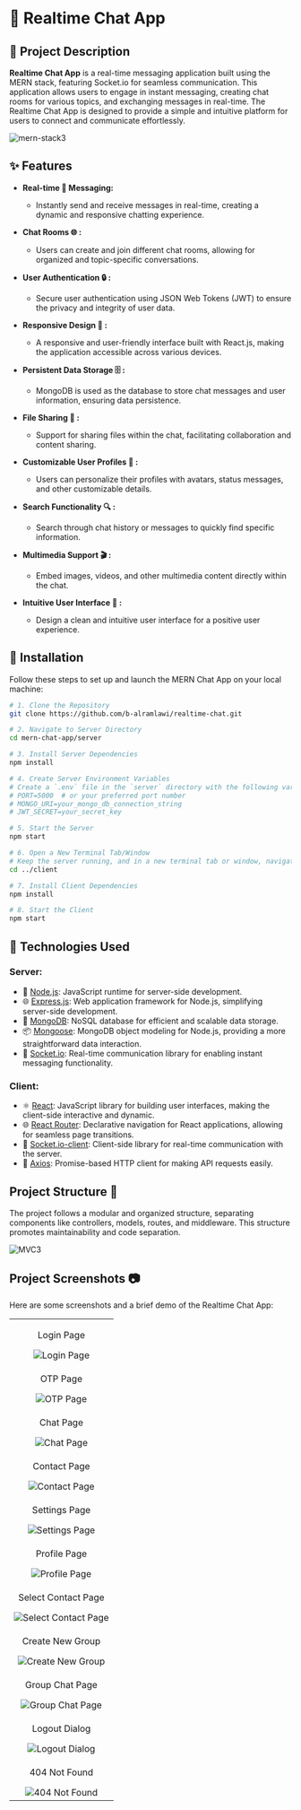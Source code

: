# 💬 Realtime Chat App

## 🚀 Project Description

**Realtime Chat App** is a real-time messaging application built using the MERN stack, featuring Socket.io for seamless communication. This application allows users to engage in instant messaging, creating chat rooms for various topics, and exchanging messages in real-time. The Realtime Chat App is designed to provide a simple and intuitive platform for users to connect and communicate effortlessly.

![mern-stack3](https://media.cloudbooklet.com/wp-content/uploads/2022/02/18082924/How-to-Install-MERN-Stack-with-Nginx-on-Debian-11.jpg)

## ✨ Features

- **Real-time 🚀 Messaging:**
  - Instantly send and receive messages in real-time, creating a dynamic and responsive chatting experience.

- **Chat Rooms 🌐 :**
  - Users can create and join different chat rooms, allowing for organized and topic-specific conversations.

- **User Authentication 🔒 :**
  - Secure user authentication using JSON Web Tokens (JWT) to ensure the privacy and integrity of user data.

- **Responsive Design 📱 :**
  - A responsive and user-friendly interface built with React.js, making the application accessible across various devices.

- **Persistent Data Storage 🗄️ :**
  - MongoDB is used as the database to store chat messages and user information, ensuring data persistence.

- **File Sharing 📎 :**
  - Support for sharing files within the chat, facilitating collaboration and content sharing.

- **Customizable User Profiles 🎨 :**
  - Users can personalize their profiles with avatars, status messages, and other customizable details.

- **Search Functionality 🔍 :**
  - Search through chat history or messages to quickly find specific information.

- **Multimedia Support 🎬 :**
  - Embed images, videos, and other multimedia content directly within the chat.

- **Intuitive User Interface 🎨 :**
  - Design a clean and intuitive user interface for a positive user experience.


## 🚀 Installation

Follow these steps to set up and launch the MERN Chat App on your local machine:
```bash
# 1. Clone the Repository
git clone https://github.com/b-alramlawi/realtime-chat.git

# 2. Navigate to Server Directory
cd mern-chat-app/server

# 3. Install Server Dependencies
npm install

# 4. Create Server Environment Variables
# Create a `.env` file in the `server` directory with the following variables:
# PORT=5000  # or your preferred port number
# MONGO_URI=your_mongo_db_connection_string
# JWT_SECRET=your_secret_key

# 5. Start the Server
npm start

# 6. Open a New Terminal Tab/Window
# Keep the server running, and in a new terminal tab or window, navigate to the client directory:
cd ../client

# 7. Install Client Dependencies
npm install

# 8. Start the Client
npm start
```

## 🚀 Technologies Used

### Server:
- 🚀 [Node.js](https://nodejs.org/): JavaScript runtime for server-side development.
- 🌐 [Express.js](https://expressjs.com/): Web application framework for Node.js, simplifying server-side development.
- 🍃 [MongoDB](https://www.mongodb.com/): NoSQL database for efficient and scalable data storage.
- 📦 [Mongoose](https://mongoosejs.com/): MongoDB object modeling for Node.js, providing a more straightforward data interaction.
- 🔗 [Socket.io](https://socket.io/): Real-time communication library for enabling instant messaging functionality.

### Client:
- ⚛️ [React](https://reactjs.org/): JavaScript library for building user interfaces, making the client-side interactive and dynamic.
- 🌐 [React Router](https://reactrouter.com/): Declarative navigation for React applications, allowing for seamless page transitions.
- 🔗 [Socket.io-client](https://socket.io/docs/v4/client-api/): Client-side library for real-time communication with the server.
- 📡 [Axios](https://axios-http.com/): Promise-based HTTP client for making API requests easily.

## Project Structure 📁

The project follows a modular and organized structure, separating components like controllers, models, routes, and middleware. This structure promotes maintainability and code separation.

![MVC3](https://www.freecodecamp.org/news/content/images/2021/04/MVC3.png)


## Project Screenshots 📷

Here are some screenshots and a brief demo of the Realtime Chat App:

<table class="full-width">
  <tr>
    <td align="center">
      <p class="screenshot-title">Login Page</p>
      <img src="./screenshots/login-page.png" alt="Login Page">
    </td>
  </tr>
  <tr>
    <td align="center">
      <p class="screenshot-title">OTP Page</p>
      <img src="./screenshots/otp-page.png" alt="OTP Page">
    </td>
  </tr>
  <tr>
    <td align="center">
      <p class="screenshot-title">Chat Page</p>
      <img src="./screenshots/chat-page.png" alt="Chat Page">
    </td>
  </tr>
  <tr>
    <td align="center">
      <p class="screenshot-title">Contact Page</p>
      <img src="./screenshots/contact-page.png" alt="Contact Page">
    </td>
  </tr>
  <tr>
    <td align="center">
      <p class="screenshot-title">Settings Page</p>
      <img src="./screenshots/settings-page.png" alt="Settings Page">
    </td>
  </tr>
  <tr>
    <td align="center">
      <p class="screenshot-title">Profile Page</p>
      <img src="./screenshots/profile-page.png" alt="Profile Page">
    </td>
  </tr>
  <tr>
    <td align="center">
      <p class="screenshot-title">Select Contact Page</p>
      <img src="./screenshots/select-contact-page.png" alt="Select Contact Page">
    </td>
  </tr>
  <tr>
    <td align="center">
      <p class="screenshot-title">Create New Group</p>
      <img src="./screenshots/create-new-group.png" alt="Create New Group">
    </td>
  </tr>
  <tr>
    <td align="center">
      <p class="screenshot-title">Group Chat Page</p>
      <img src="./screenshots/group-chat-page.png" alt="Group Chat Page">
    </td>
  </tr>
  <tr>
    <td align="center">
      <p class="screenshot-title">Logout Dialog</p>
      <img src="./screenshots/logout-dialog.png" alt="Logout Dialog">
    </td>
  </tr>
  <tr>
    <td align="center">
      <p class="screenshot-title">404 Not Found</p>
      <img src="./screenshots/404-not-found.png" alt="404 Not Found">
    </td>
  </tr>
</table>

